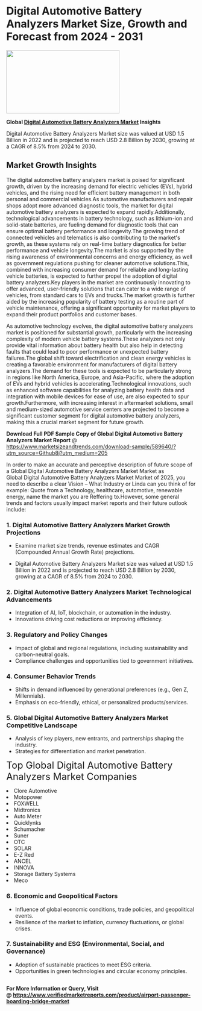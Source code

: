 <H1>Digital Automotive Battery Analyzers Market Size, Growth and Forecast from 2024 - 2031</H1><img class="aligncenter size-medium wp-image-584254" src="https://thirdeyenews.in/wp-content/uploads/2024/09/Global-Market-Research-300x168.jpeg" alt="" width="300" height="168" /><p><strong>Global&nbsp;<a href="https://www.marketsizeandtrends.com/download-sample/589640/?utm_source=Github8j?utm_medium=205">Digital Automotive Battery Analyzers Market</a> Insights</strong></p><p>Digital Automotive Battery Analyzers Market size was valued at USD 1.5 Billion in 2022 and is projected to reach USD 2.8 Billion by 2030, growing at a CAGR of 8.5% from 2024 to 2030.</p><p><h2>Market Growth Insights</h2> <p>The digital automotive battery analyzers market is poised for significant growth, driven by the increasing demand for electric vehicles (EVs), hybrid vehicles, and the rising need for efficient battery management in both personal and commercial vehicles.As automotive manufacturers and repair shops adopt more advanced diagnostic tools, the market for digital automotive battery analyzers is expected to expand rapidly.Additionally, technological advancements in battery technology, such as lithium-ion and solid-state batteries, are fueling demand for diagnostic tools that can ensure optimal battery performance and longevity.The growing trend of connected vehicles and telematics is also contributing to the market's growth, as these systems rely on real-time battery diagnostics for better performance and vehicle longevity.The market is also supported by the rising awareness of environmental concerns and energy efficiency, as well as government regulations pushing for cleaner automotive solutions.This, combined with increasing consumer demand for reliable and long-lasting vehicle batteries, is expected to further propel the adoption of digital battery analyzers.Key players in the market are continuously innovating to offer advanced, user-friendly solutions that can cater to a wide range of vehicles, from standard cars to EVs and trucks.The market growth is further aided by the increasing popularity of battery testing as a routine part of vehicle maintenance, offering a significant opportunity for market players to expand their product portfolios and customer bases. </p> <p>As automotive technology evolves, the digital automotive battery analyzers market is positioned for substantial growth, particularly with the increasing complexity of modern vehicle battery systems.These analyzers not only provide vital information about battery health but also help in detecting faults that could lead to poor performance or unexpected battery failures.The global shift toward electrification and clean energy vehicles is creating a favorable environment for manufacturers of digital battery analyzers.The demand for these tools is expected to be particularly strong in regions like North America, Europe, and Asia-Pacific, where the adoption of EVs and hybrid vehicles is accelerating.Technological innovations, such as enhanced software capabilities for analyzing battery health data and integration with mobile devices for ease of use, are also expected to spur growth.Furthermore, with increasing interest in aftermarket solutions, small and medium-sized automotive service centers are projected to become a significant customer segment for digital automotive battery analyzers, making this a crucial market segment for future growth.</p><p><span class=""><strong>Download Full PDF Sample Copy of Global Digital Automotive Battery Analyzers Market Report</strong> @ <a href="https://www.marketsizeandtrends.com/download-sample/589640/?utm_source=Github8j?utm_medium=205" target="_blank">https://www.marketsizeandtrends.com/download-sample/589640/?utm_source=Github8j?utm_medium=205</a></span></p><p>In order to make an accurate and perceptive description of future scope of a Global&nbsp;Digital Automotive Battery Analyzers Market Market as Global&nbsp;Digital Automotive Battery Analyzers Market Market of 2025, you need to describe a clear Vision &ndash; What Industry or Linda can you think of for example: Quote from a Technology, healthcare, automotive, renewable energy, name the market you are Reffering to.However, some general trends and factors usually impact market reports and their future outlook include:</p><h3>1.&nbsp;<strong>Digital Automotive Battery Analyzers Market Growth Projections</strong></h3><ul><li>Examine market size trends, revenue estimates and CAGR (Compounded Annual Growth Rate) projections.</li><li><p>Digital Automotive Battery Analyzers Market size was valued at USD 1.5 Billion in 2022 and is projected to reach USD 2.8 Billion by 2030, growing at a CAGR of 8.5% from 2024 to 2030.</p></li></ul><h3>2.&nbsp;<strong>Digital Automotive Battery Analyzers Market Technological Advancements</strong></h3><ul><li>Integration of AI, IoT, blockchain, or automation in the industry.</li><li>Innovations driving cost reductions or improving efficiency.</li></ul><h3>3.&nbsp;<strong>Regulatory and Policy Changes</strong></h3><ul><li>Impact of global and regional regulations, including sustainability and carbon-neutral goals.</li><li>Compliance challenges and opportunities tied to government initiatives.</li></ul><h3>4.&nbsp;<strong>Consumer Behavior Trends</strong></h3><ul><li>Shifts in demand influenced by generational preferences (e.g., Gen Z, Millennials).</li><li>Emphasis on eco-friendly, ethical, or personalized products/services.</li></ul><h3>5.&nbsp;<strong>Global Digital Automotive Battery Analyzers Market Competitive Landscape</strong></h3><ul><li>Analysis of key players, new entrants, and partnerships shaping the industry.</li><li>Strategies for differentiation and market penetration.</li></ul><p data-pm-slice="1 1 []"><span style="color: inherit; font-family: inherit; font-size: 25px;">Top Global Digital Automotive Battery Analyzers Market Companies</span></p><div class="" data-test-id=""><p><li>Clore Automotive</li><li> Motopower</li><li> FOXWELL</li><li> Midtronics</li><li> Auto Meter</li><li> Quicklynks</li><li> Schumacher</li><li> Suner</li><li> OTC</li><li> SOLAR</li><li> E-Z Red</li><li> ANCEL</li><li> INNOVA</li><li> Storage Battery Systems</li><li> Meco</li></p></div><h3>6.&nbsp;<strong>Economic and Geopolitical Factors</strong></h3><ul><li>Influence of global economic conditions, trade policies, and geopolitical events.</li><li>Resilience of the market to inflation, currency fluctuations, or global crises.</li></ul><h3>7.&nbsp;<strong>Sustainability and ESG (Environmental, Social, and Governance)</strong></h3><ul><li>Adoption of sustainable practices to meet ESG criteria.</li><li>Opportunities in green technologies and circular economy principles.</li></ul><h2><strong style="font-size: 14px;">For More Information or Query, Visit @&nbsp;</strong><a style="background-color: #ffffff; font-size: 14px;" href="https://www.marketsizeandtrends.com/report/digital-automotive-battery-analyzers-market/" target="_blank">https://www.verifiedmarketreports.com/product/airport-passenger-boarding-bridge-market</a></h2>